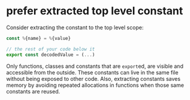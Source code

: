 # prefer extracted top level constant

Consider extracting the constant to the top level scope:

```javascript
const %{name} = %{value}

// the rest of your code below it
export const decodedValue = (...)
```

Only functions, classes and constants that are `export`ed, are visible and accessible from the outside.
These constants can live in the same file without being exposed to other code.
Also, extracting constants saves memory by avoiding repeated allocations in functions when those same constants are reused.
